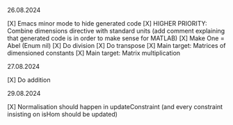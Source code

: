 26.08.2024

[X] Emacs minor mode to hide generated code
[X] HIGHER PRIORITY: Combine dimensions directive with standard units (add comment explaining that generated code is in order to make sense for MATLAB)
[X] Make One = Abel (Enum nil)
[X] Do division
[X] Do transpose
[X] Main target: Matrices of dimensioned constants
[X] Main target: Matrix multiplication

27.08.2024

[X] Do addition

29.08.2024

[X] Normalisation should happen in updateConstraint (and every constraint insisting on isHom should be updated)
